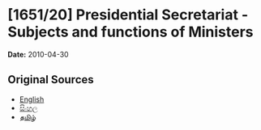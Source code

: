# [1651/20] Presidential Secretariat - Subjects and functions of Ministers

**Date:** 2010-04-30

## Original Sources

- [English](https://documents.gov.lk/view/extra-gazettes/2010/4/1651-20_E.pdf)
- [සිංහල](https://documents.gov.lk/view/extra-gazettes/2010/4/1651-20_S.pdf)
- [தமிழ்](https://documents.gov.lk/view/extra-gazettes/2010/4/1651-20_T.pdf)
